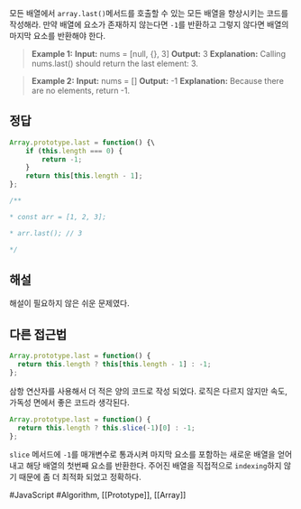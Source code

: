 모든 배열에서 `array.last()`메서드를 호출할 수 있는 모든 배열을 향상시키는 코드를 작성해라. 만약 배열에 요소가 존재하지 않는다면 `-1`를 반환하고 그렇지 않다면 배열의 마지막 요소를 반환해야 한다.

>**Example 1:**
**Input:** nums = [null, {}, 3]
**Output:** 3
**Explanation:** Calling nums.last() should return the last element: 3.

>**Example 2:**
**Input:** nums = []
**Output:** -1
**Explanation:** Because there are no elements, return -1.

## 정답
```javascript
Array.prototype.last = function() {\
	if (this.length === 0) {
		return -1;
	}
	return this[this.length - 1];
};

/**

* const arr = [1, 2, 3];

* arr.last(); // 3

*/
```

## 해설
해설이 필요하지 않은 쉬운 문제였다. 

## 다른 접근법
```javascript
Array.prototype.last = function() {
  return this.length ? this[this.length - 1] : -1;
};
```
삼항 연산자를 사용해서 더 적은 양의 코드로 작성 되었다. 로직은 다르지 않지만 속도, 가독성 면에서 좋은 코드라 생각된다.

```js
Array.prototype.last = function() {
  return this.length ? this.slice(-1)[0] : -1;
};
```
`slice` 메서드에 `-1`를 매개변수로 통과시켜 마지막 요소를 포함하는 새로운 배열을 얻어내고 해당 배열의 첫번째 요소를 반환한다. 주어진 배열을 직접적으로 `indexing`하지 않기 때문에 좀 더 최적화 되었고 정확하다.

#JavaScript #Algorithm, [[Prototype]], [[Array]]
